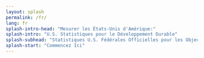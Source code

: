 ```yaml
---
layout: splash
permalink: /fr/
lang: fr
splash-intro-head: "Mesurer les États-Unis d'Amérique:"
splash-intro: "U.S. Statistiques pour le Développement Durable"
splash-subhead: "Statistiques U.S. Fédérales Officielles pour les Objectifs de Développement Durable des Nations Unies"
splash-start: "Commencez Ici"
---
```

